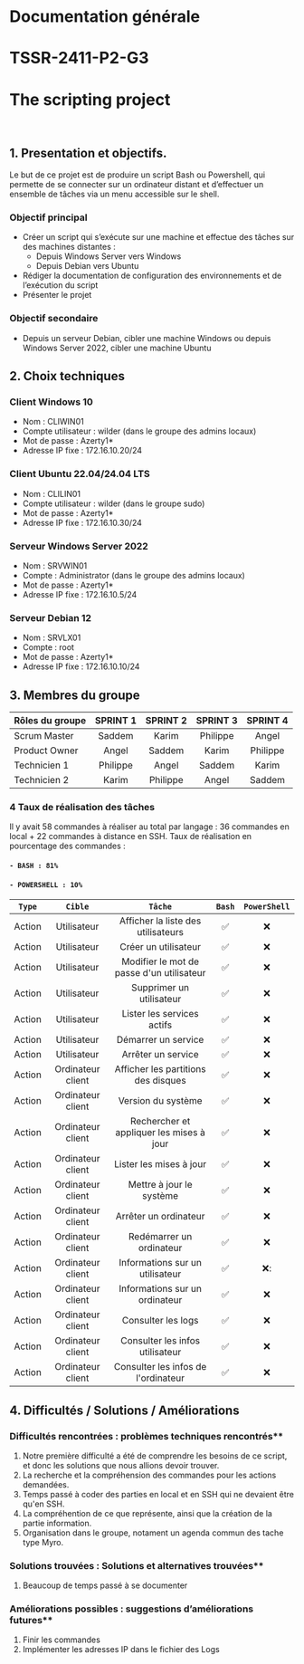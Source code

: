 # Documentation générale
# TSSR-2411-P2-G3 
# The scripting project
<br>

## 1. Presentation et objectifs.
Le but de ce projet est de produire un script Bash ou Powershell, qui permette de se connecter sur un ordinateur distant et d’effectuer un ensemble de tâches via un menu accessible sur le shell.

### Objectif principal
 * Créer un script qui s’exécute sur une machine et effectue des tâches sur des machines distantes :
    * Depuis Windows Server vers Windows
    * Depuis Debian vers Ubuntu
 * Rédiger la documentation de configuration des environnements et de l’exécution du script
 * Présenter le projet

### Objectif secondaire
 * Depuis un serveur Debian, cibler une machine Windows ou depuis Windows Server 2022, cibler une machine Ubuntu

## 2. Choix techniques

### Client Windows 10
  * Nom : CLIWIN01
  * Compte utilisateur : wilder (dans le groupe des admins locaux)
  * Mot de passe : Azerty1*
  * Adresse IP fixe : 172.16.10.20/24

### Client Ubuntu 22.04/24.04 LTS
  * Nom : CLILIN01
  * Compte utilisateur : wilder (dans le groupe sudo)
  * Mot de passe : Azerty1*
  * Adresse IP fixe : 172.16.10.30/24

### Serveur Windows Server 2022
  * Nom : SRVWIN01
  * Compte : Administrator (dans le groupe des admins locaux)
  * Mot de passe : Azerty1*
  * Adresse IP fixe : 172.16.10.5/24

### Serveur Debian 12
  * Nom : SRVLX01
  * Compte : root
  * Mot de passe : Azerty1*
  * Adresse IP fixe : 172.16.10.10/24

## 3. Membres du groupe


| Rôles du groupe | SPRINT 1 | SPRINT 2 | SPRINT 3 | SPRINT 4 |  
|:--------| :-------: | :-----------: | :-----------: | :--------: |
| Scrum Master  | Saddem  | Karim | Philippe | Angel | 
| Product Owner |  Angel | Saddem |  Karim | Philippe |  
| Technicien 1  |  Philippe |  Angel | Saddem | Karim |
| Technicien 2 |  Karim | Philippe | Angel | Saddem | 


### 4 Taux de réalisation des tâches
Il y avait 58 commandes à réaliser au total par langage :
36 commandes en local + 22 commandes à distance en SSH.
Taux de réalisation en pourcentage des commandes :
#### `- BASH : 81%`
#### `- POWERSHELL : 10%`


|`Type`|`Cible`|`Tâche`|`Bash`|`PowerShell`|
|:-:|:-:|:-:|:-:|:-:|
|Action|Utilisateur|Afficher la liste des utilisateurs|:white_check_mark:|:x:|
|Action|Utilisateur|Créer un utilisateur|:white_check_mark:|:x:|
|Action|Utilisateur|Modifier le mot de passe d'un utilisateur|:white_check_mark:|:x:|
|Action|Utilisateur|Supprimer un utilisateur|:white_check_mark:|:x:|
|Action|Utilisateur|Lister les services actifs|:white_check_mark:|:x:|
|Action|Utilisateur|Démarrer un service|:white_check_mark:|:x:|
|Action|Utilisateur|Arrêter un service|:white_check_mark:|:x:|
|Action|Ordinateur client|Afficher les partitions des disques|:white_check_mark:|:x:|
|Action|Ordinateur client |Version du système|:white_check_mark:|:x:|
|Action|Ordinateur client|Rechercher et appliquer les mises à jour|:white_check_mark:|:x:|
|Action|Ordinateur client|Lister les mises à jour|:white_check_mark:|:x:|
|Action|Ordinateur client|Mettre à jour le système|:white_check_mark:|:x:|
|Action|Ordinateur client|Arrêter un ordinateur|:white_check_mark:|:x:|
|Action|Ordinateur client|Redémarrer un ordinateur|:white_check_mark:|:x:|
|Action|Ordinateur client|Informations sur un utilisateur|:white_check_mark:|:x::|
|Action|Ordinateur client|Informations sur un ordinateur|:white_check_mark:|:x:|
|Action|Ordinateur client|Consulter les logs|:white_check_mark:|:x:|
|Action|Ordinateur client|Consulter les infos utilisateur|:white_check_mark:|:x:|
|Action|Ordinateur client|Consulter les infos de l'ordinateur|:white_check_mark:|:x:|


## 4. Difficultés / Solutions / Améliorations

### Difficultés rencontrées : problèmes techniques rencontrés**

1) Notre première difficulté a été de comprendre les besoins de ce script, et donc les solutions que nous allions devoir trouver.
2) La recherche et la compréhension des commandes pour les actions demandées.
3) Temps passé à coder des parties en local et en SSH qui ne devaient être qu'en SSH.
4) La compréhention de ce que représente, ainsi que la création de la partie information.
5) Organisation dans le groupe, notament un agenda commun des tache type Myro.


### Solutions trouvées : Solutions et alternatives trouvées**
 1)  Beaucoup de temps passé à se documenter
 

### Améliorations possibles : suggestions d’améliorations futures**
1) Finir les commandes
2) Implémenter les adresses IP dans le fichier des Logs
